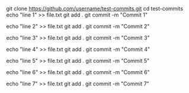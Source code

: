 git clone https://github.com/username/test-commits.git
cd test-commits
echo "line 1" >> file.txt
git add .
git commit -m "Commit 1"

echo "line 2" >> file.txt
git add .
git commit -m "Commit 2"

echo "line 3" >> file.txt
git add .
git commit -m "Commit 3"

echo "line 4" >> file.txt
git add .
git commit -m "Commit 4"

echo "line 5" >> file.txt
git add .
git commit -m "Commit 5"

echo "line 6" >> file.txt
git add .
git commit -m "Commit 6"

echo "line 7" >> file.txt
git add .
git commit -m "Commit 7"
